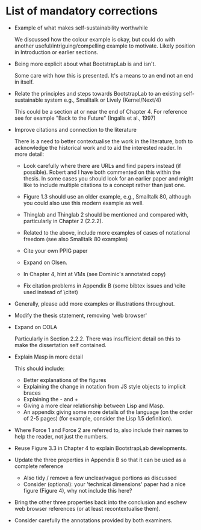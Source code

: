 # List of mandatory corrections

- Example of what makes self-sustainability worthwhile

  We discussed how the colour example is okay, but could do with another
  useful/intriguing/compelling example to motivate. Likely position in Introduction or
  earlier sections.

- Being more explicit about what BootstrapLab is and isn't.

  Some care with how this is presented. It's a means to an end not an end
  in itself.

- Relate the principles and steps towards BootstrapLab
to an existing self-sustainable system e.g., Smalltalk or Lively (Kernel/Next/4)

   This could be a section at or near the end of Chapter 4. For reference
   see for example "Back to the Future" (Ingalls et al., 1997)

- Improve citations and connection to the literature

  There is a need to better contextualise the work in the literature,
  both to acknowledge the historical work and to aid the interested reader.
  In more detail:

  * Look carefully where there are URLs and find papers instead (if possible).
    Robert and I have both commented on this within the thesis. In some cases
    you should look for an earlier paper and might like to include multiple
    citations to a concept rather than just one.

  * Figure 1.3 should use an older example, e.g., Smalltalk 80, although
    you could also use this modern example as well.

  * Thinglab and Thinglab 2 should be mentioned and compared with,
    particularly in Chapter 2 (2.2.2).

  * Related to the above, include more examples of cases of
    notational freedom (see also Smalltalk 80 examples)

  * Cite your own PPIG paper

  * Expand on Olsen.

  * In Chapter 4, hint at VMs (see Dominic's annotated copy)

  * Fix citation problems in Appendix B (some bibtex issues and \cite used
  instead of \citet)

- Generally, please add more examples or illustrations throughout.

- Modify the thesis statement, removing 'web browser'

- Expand on COLA

  Particularly in Section 2.2.2. There was insufficient detail on this
  to make the dissertation self contained.

- Explain Masp in more detail

  This should include:

   * Better explanations of the figures
   * Explaining the change in notation from JS style objects to implicit braces
   * Explaining the - and +
   * Giving a more clear relationship between Lisp and Masp.
   * An appendix giving some more details of the language (on the order of 2-5 pages)
(for example, consider the Lisp 1.5 definition).

- Where Force 1 and Force 2 are referred to, also include their names to help the
reader, not just the numbers.

- Reuse Figure 3.3 in Chapter 4 to explain BootstrapLab developments.

- Update the three properties in Appendix B so that it can be used as a complete reference

   * Also tidy / remove a few unclear/vague portions as discussed
   * Consider (optional): your 'technical dimensions' paper had a nice figure (Figure 4), why not include this here?

- Bring the other three properties back into the conclusion and eschew web browser
references (or at least recontextualise them).

- Consider carefully the annotations provided by both examiners.
